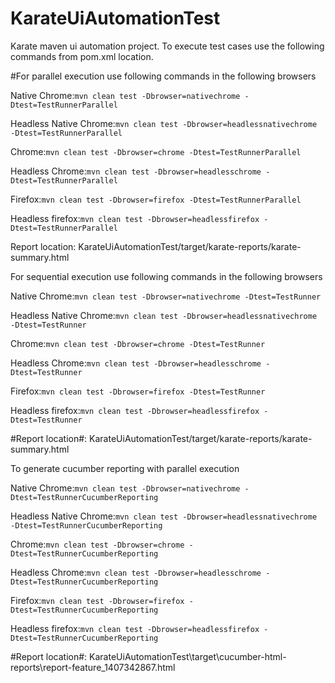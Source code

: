 # KarateUiAutomationTest

Karate maven ui automation project. To execute test cases use the following commands from pom.xml location.

#For parallel execution use following commands in the following  browsers

Native Chrome:`mvn clean test -Dbrowser=nativechrome -Dtest=TestRunnerParallel`

Headless Native Chrome:`mvn clean test -Dbrowser=headlessnativechrome -Dtest=TestRunnerParallel`

Chrome:`mvn clean test -Dbrowser=chrome -Dtest=TestRunnerParallel`

Headless Chrome:`mvn clean test -Dbrowser=headlesschrome -Dtest=TestRunnerParallel`

Firefox:`mvn clean test -Dbrowser=firefox -Dtest=TestRunnerParallel`

Headless firefox:`mvn clean test -Dbrowser=headlessfirefox -Dtest=TestRunnerParallel`

Report location: KarateUiAutomationTest/target/karate-reports/karate-summary.html

For sequential execution use following commands in the following  browsers

Native Chrome:`mvn clean test -Dbrowser=nativechrome -Dtest=TestRunner`

Headless Native Chrome:`mvn clean test -Dbrowser=headlessnativechrome -Dtest=TestRunner`

Chrome:`mvn clean test -Dbrowser=chrome -Dtest=TestRunner`

Headless Chrome:`mvn clean test -Dbrowser=headlesschrome -Dtest=TestRunner`

Firefox:`mvn clean test -Dbrowser=firefox -Dtest=TestRunner`

Headless firefox:`mvn clean test -Dbrowser=headlessfirefox -Dtest=TestRunner`

#Report location#: KarateUiAutomationTest/target/karate-reports/karate-summary.html

To generate cucumber reporting with parallel execution

Native Chrome:`mvn clean test -Dbrowser=nativechrome -Dtest=TestRunnerCucumberReporting`

Headless Native Chrome:`mvn clean test -Dbrowser=headlessnativechrome -Dtest=TestRunnerCucumberReporting`

Chrome:`mvn clean test -Dbrowser=chrome -Dtest=TestRunnerCucumberReporting`

Headless Chrome:`mvn clean test -Dbrowser=headlesschrome -Dtest=TestRunnerCucumberReporting`

Firefox:`mvn clean test -Dbrowser=firefox -Dtest=TestRunnerCucumberReporting`

Headless firefox:`mvn clean test -Dbrowser=headlessfirefox -Dtest=TestRunnerCucumberReporting`

#Report location#: KarateUiAutomationTest\target\cucumber-html-reports\report-feature_1407342867.html

